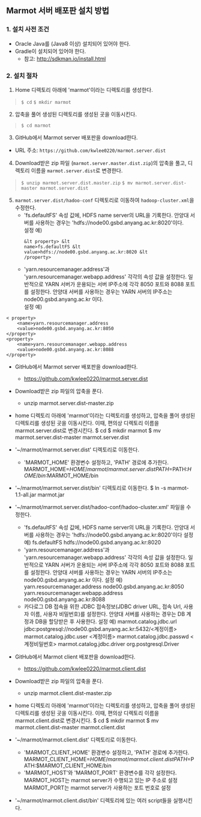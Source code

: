 ## Marmot 서버 배포판 설치 방법

### 1. 설치 사전 조건
* Oracle Java를 (Java8 이상) 설치되어 있어야 한다.
* Gradle이 설치되어 있어야 한다.
	- 참고:  http://sdkman.io/install.html

### 2. 설치 절차
1. Home 디렉토리 아래에 'marmot'이라는 디렉토리를 생성한다.
> `$ cd`
> `$ mkdir marmot`

2. 압축을 풀어 생성된 디렉토리를 생성된 곳을 이동시킨다.
>`$ cd marmot`

3. GitHub에서 Marmot server 배포판을 download한다.
* URL 주소: `https://github.com/kwlee0220/marmot.server.dist`

4. Download받은 zip 파일 (`marmot.server.master.dist.zip`)의 압축을 풀고, 디렉토리 이름을 `marmot.server.dist`로 변경한다.
>`$ unzip marmot.server.dist.master.zip`
>`$ mv marmot.server.dist-master marmot.server.dist`

5. `marmot.server.dist/hadoo-conf` 디렉토리로 이동하여 `hadoop-cluster.xml`을 수정한다.
	- 'fs.defaultFS' 속성 값에, HDFS name server의 URL을 기록한다. 안양대 서버를 사용하는
	경우는 'hdfs://node00.gsbd.anyang.ac.kr:8020'이다. </br>
	설정 예) <pre><code>&lt property>
    &lt name>fs.defaultFS</name>
    &lt value>hdfs://node00.gsbd.anyang.ac.kr:8020</value>
&lt /property>
</code></pre>
	- 'yarn.resourcemanager.address'과 'yarn.resourcemanager.webapp.address' 각각의 속성 값을 설정한다.
		일반적으로 YARN 서버가 운용되는 서버 IP주소에 각각 8050 포트와 8088 포트를 설정한다.
		안양대 서버를 사용하는 경우는 YARN 서버의 IP주소는 node00.gsbd.anyang.ac.kr 이다. </br>
		설정 예)
<pre><code>&lt property>
    &ltname>yarn.resourcemanager.address</name>
    &ltvalue>node00.gsbd.anyang.ac.kr:8050</value>
&lt/property>
&ltproperty>
    &ltname>yarn.resourcemanager.webapp.address</name>
    &ltvalue>node00.gsbd.anyang.ac.kr:8088</value>
&lt/property>
</code></pre>



* GitHub에서 Marmot server 배포판을 download한다.
	- https://github.com/kwlee0220/marmot.server.dist
* Download받은 zip 파일의 압축을 푼다.
	- unzip marmot.server.dist-master.zip
* home 디렉토리 아래에 'marmot'이라는 디렉토리를 생성하고, 압축을 풀어 생성된 디렉토리를 생성된 곳을 이동시킨다.
	이때, 편의상 디렉토리 이름을 marmot.server.dist로 변경시킨다.
	$ cd
	$ mkdir marmot
	$ mv marmot.server.dist-master marmot.server.dist
* '~/marmot/marmot.server.dist' 디렉토리로 이동한다.
	- 'MARMOT_HOME' 환경변수 설정하고, 'PATH' 경로에 추가한다.
		MARMOT_HOME=$HOME/marmot/marmot.server.dist
		PATH=$PATH:$HOME/bin:$MARMOT_HOME/bin

* '~/marmot/marmot.server.dist/bin' 디렉토리로 이동한다.
	$ ln -s marmot-1.1-all.jar marmot.jar

* '~/marmot/marmot.server.dist/hadoo-conf/hadoo-cluster.xml' 파일을 수정한다.
	- 'fs.defaultFS' 속성 값에, HDFS name server의 URL을 기록한다.
		안양대 서버를 사용하는 경우는 'hdfs://node00.gsbd.anyang.ac.kr:8020'이다
		설정 예)
		<property>
			<name>fs.defaultFS</name>
			<value>hdfs://node00.gsbd.anyang.ac.kr:8020</value>
		</property>
	- 'yarn.resourcemanager.address'과 'yarn.resourcemanager.webapp.address' 각각의 속성 값을 설정한다.
		일반적으로 YARN 서버가 운용되는 서버 IP주소에 각각 8050 포트와 8088 포트를 설정한다.
		안양대 서버를 사용하는 경우는 YARN 서버의 IP주소는 node00.gsbd.anyang.ac.kr 이다.
		설정 예)
		<property>
			<name>yarn.resourcemanager.address</name>
			<value>node00.gsbd.anyang.ac.kr:8050</value>
		</property>
		<property>
			<name>yarn.resourcemanager.webapp.address</name>
			<value>node00.gsbd.anyang.ac.kr:8088</value>
		</property>
	- 카다로그 DB 접속을 위한 JDBC 접속정보(JDBC driver URL, 접속 Url, 사용자 이름, 사용자 비밀번호)를 설정한다. 
		안양대 서버를 사용하는 경우는 DB 계정과 DB을 할당받은 후 사용한다.
		설정 예)
		<property>
			<name>marmot.catalog.jdbc.url</name>
			<value>jdbc:postgresql://node00.gsbd.anyang.ac.kr:5432/<계정이름></value>
		</property>
		<property>
			<name>marmot.catalog.jdbc.user</name>
			<value><계정이름></value>
		</property>
		<property>
			<name>marmot.catalog.jdbc.passwd</name>
			<value><계정비밀번호></value>
		</property>
		<property>
			<name>marmot.catalog.jdbc.driver</name>
			<value>org.postgresql.Driver</value>
		</property>





* GitHub에서 Marmot client 배포판을 download한다.
	- https://github.com/kwlee0220/marmot.client.dist
* Download받은 zip 파일의 압축을 푼다.
	- unzip marmot.client.dist-master.zip
* home 디렉토리 아래에 'marmot'이라는 디렉토리를 생성하고, 압축을 풀어 생성된 디렉토리를 생성된 곳을 이동시킨다.
	이때, 편의상 디렉토리 이름을 marmot.client.dist로 변경시킨다.
	$ cd
	$ mkdir marmot
	$ mv marmot.client.dist-master marmot.client.dist
* '~/marmot/marmot.client.dist' 디렉토리로 이동한다.
	- 'MARMOT_CLIENT_HOME' 환경변수 설정하고, 'PATH' 경로에 추가한다.
		MARMOT_CLIENT_HOME=$HOME/marmot/marmot.client.dist
		PATH=$PATH:$MARMOT_CLIENT_HOME/bin
	- 'MARMOT_HOST'와 'MARMOT_PORT' 환경변수를 각각 설정한다.
		MARMOT_HOST는 marmot server가 수행되고 있는 IP 주소로 설정
		MARMOT_PORT는 marmot server가 사용하는 포트 번호로 설정
* '~/marmot/marmot.client.dist/bin' 디렉토리에 있는 여러 script들을 실행시킨다.





